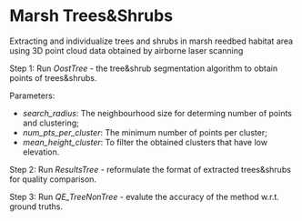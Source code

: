 # Marsh Trees&Shrubs
Extracting and individualize trees and shrubs in marsh reedbed habitat area using 3D point cloud data obtained by airborne laser scanning

Step 1:
Run *OostTree* - the tree&shrub segmentation algorithm to obtain points of trees&shrubs.

Parameters:
- *search_radius*: The neighbourhood size for determing number of points and clustering;
- *num_pts_per_cluster*: The minimum number of points per cluster;
- *mean_height_cluster*: To filter the obtained clusters that have low elevation.

Step 2:
Run *ResultsTree* - reformulate the format of extracted trees&shrubs for quality comparison.

Step 3:
Run *QE_TreeNonTree* - evalute the accuracy of the method w.r.t. ground truths.


  

